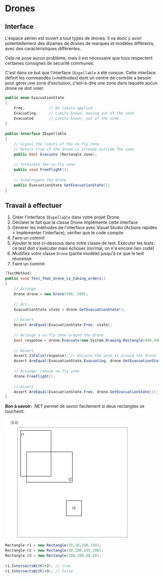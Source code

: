 # Drones
## Interface

L'espace aérien est ouvert à tout types de drones. Il va donc y avoir potentiellement des dizaines de drones de marques et modèles différents, avec des caractéristiques différentes.

Cela ne pose aucun problème, mais il est nécessaire que tous respectent certaines consignes de sécurité communes.

C'est dans ce but que l'interface `IExpellable` a été conçue. Cette interface définit les commandes (=méthodes) dont un centre de contrôle a besoin pour gérer une zone d'exclusion, c'est-à-dire une zone dans laquelle aucun drone ne doit voler.

```csharp
public enum EvacuationState 
{
    Free,           // No limits applied
    Evacuating,     // Limits known, moving out of the zone
    Evacuated       // Limits known, out of the zone
}

public interface IExpellable
{
    // Signal the limits of the no-fly zone 
    // Return true if the drone is already outside the zone
    public bool Evacuate (Rectangle zone);

    // Terminate the no-fly zone
    public void FreeFlight();

    // Interrogate the drone
    public EvacuationState GetEvacuationState();
}
```

## Travail à effectuer

1. Créer l'interface `IExpellable` dans votre projet Drone 
2. Déclarer le fait que la classe Drone implémente cette interface
3. Générer les méthodes de l'interface avec Visual Studio (Actions rapides > Implémenter l'interface), vérifier que le code compile
4. Faire un commit
5. Ajouter le test ci-dessous dans votre classe de test. Exécuter les tests: ce test doit s'exécuter mais échouer (normal, on n'a encore rien codé)
6. Modifiez votre classe `Drone` (partie modèle) jusqu'à ce que le test réussisse
7. Faire un commit

```csharp
[TestMethod]
public void Test_that_drone_is_taking_orders()
{
    // Arrange
    Drone drone = new Drone(500, 500);

    // Act
    EvacuationState state = drone.GetEvacuationState();

    // Assert
    Assert.AreEqual(EvacuationState.Free, state);

    // Arrange a no-fly zone around the drone
    bool response = drone.Evacuate(new System.Drawing.Rectangle(400,400,200,200));

    // Assert
    Assert.IsFalse(response); // because the zone is around the drone
    Assert.AreEqual(EvacuationState.Evacuating, drone.GetEvacuationState());

    // Arrange: remove no-fly zone
    drone.FreeFlight();

    // Assert
    Assert.AreEqual(EvacuationState.Free, drone.GetEvacuationState());
}

```

**Bon à savoir:** .NET permet de savoir facilement si deux rectangles se touchent:  

![](rectangles.png)
```csharp
Rectangle r1 = new Rectangle(10,10,100,150);
Rectangle r2 = new Rectangle(30,100,150,100);
Rectangle r3 = new Rectangle(200,300,50,50);

r1.IntersectsWith(r2); // true
r1.IntersectsWith(r3); // false
